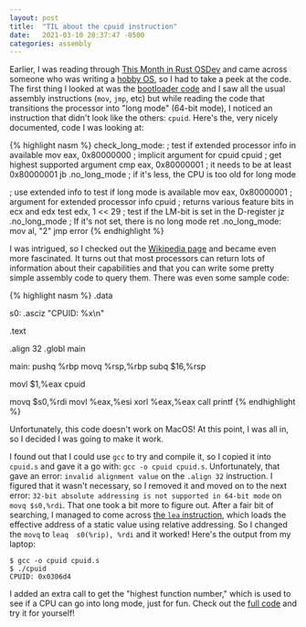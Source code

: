 ```yaml
---
layout: post
title:  "TIL about the cpuid instruction"
date:   2021-03-10 20:37:47 -0500
categories: assembly
---
```


Earlier, I was reading through [This Month in Rust OSDev](https://rust-osdev.com/this-month/2021-02/)
and came across someone who was writing a [hobby OS](https://gitlab.com/cdrzewiecki/celos), so I had to
take a peek at the code. The first thing I looked at was the [bootloader code](https://gitlab.com/cdrzewiecki/celos/-/blob/master/kernel/src/arch/x86_64/boot.asm)
and I saw all the usual assembly instructions (`mov`, `jmp`, etc) but while
reading the code that transitions the processor into "long mode" (64-bit mode),
I noticed an instruction that didn't look like the others: `cpuid`. Here's the,
very nicely documented, code I was looking at:

{% highlight nasm %}
check_long_mode:
  ; test if extended processor info in available
  mov eax, 0x80000000    ; implicit argument for cpuid
  cpuid                  ; get highest supported argument
  cmp eax, 0x80000001    ; it needs to be at least 0x80000001
  jb .no_long_mode       ; if it's less, the CPU is too old for long mode

  ; use extended info to test if long mode is available
  mov eax, 0x80000001    ; argument for extended processor info
  cpuid                  ; returns various feature bits in ecx and edx
  test edx, 1 << 29      ; test if the LM-bit is set in the D-register
  jz .no_long_mode       ; If it's not set, there is no long mode
  ret
.no_long_mode:
  mov al, "2"
  jmp error
{% endhighlight %}

I was intrigued, so I checked out the [Wikipedia page](https://en.wikipedia.org/wiki/CPUID) and became even more
fascinated. It turns out that most processors can return lots of information
about their capabilities and that you can write some pretty simple assembly
code to query them. There was even some sample code:

{% highlight nasm %}
  .data

s0: .asciz  "CPUID: %x\n"

  .text

  .align  32
  .globl  main

main:
  pushq %rbp
  movq  %rsp,%rbp
  subq  $16,%rsp

  movl  $1,%eax
  cpuid

  movq  $s0,%rdi
  movl  %eax,%esi
  xorl  %eax,%eax
  call  printf
{% endhighlight %}

Unfortunately, this code doesn't work on MacOS! At this point, I was all in,
so I decided I was going to make it work.

I found out that I could use `gcc`
to try and compile it, so I copied it into `cpuid.s` and gave it a go with:
`gcc -o cpuid cpuid.s`. Unfortunately, that gave an error:
`invalid alignment value` on the `.align 32` instruction. I figured that it
wasn't necessary, so I removed it and moved on to the next error:
`32-bit absolute addressing is not supported in 64-bit mode` on `movq $s0,%rdi`.
That one took a bit more to figure out. After a fair bit of searching, I
managed to come across [the `lea` instruction](https://code-examples.net/en/q/319865), which loads the effective
address of a static value using relative addressing. So I changed the `movq`
to `leaq  s0(%rip), %rdi` and it worked! Here's the output from my laptop:

```
$ gcc -o cpuid cpuid.s
$ ./cpuid
CPUID: 0x0306d4
```

I added an extra call to get the "highest function number," which is used
to see if a CPU can go into long mode, just for fun. Check out the [full code](https://github.com/jasondew/cpuid)
and try it for yourself!
